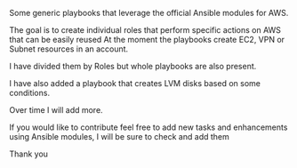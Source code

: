 Some generic playbooks that leverage the official Ansible modules for AWS. 

The goal is to create individual roles that perform specific actions on AWS that can be easily reused
At the moment the playbooks create EC2, VPN or Subnet resources in an account.

I have divided them by Roles but whole playbooks are also present.

I have also added a playbook that creates LVM disks based on some conditions.

Over time I will add more.

If you would like to contribute feel free to add new tasks and enhancements using Ansible modules, I will be sure to check and add them 

Thank you
